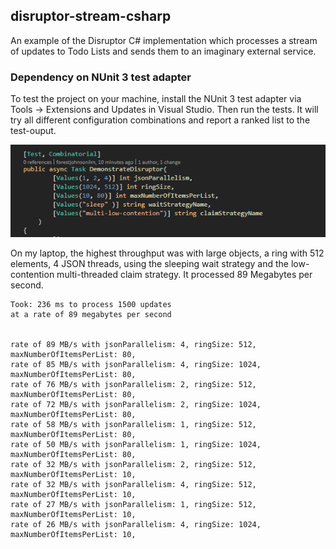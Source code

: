 ## disruptor-stream-csharp

An example of the Disruptor C# implementation which processes a stream of updates to Todo Lists and sends them to an imaginary external service.

### Dependency on NUnit 3 test adapter
To test the project on your machine, install the NUnit 3 test adapter via Tools -> Extensions and Updates in Visual Studio. Then run the tests. It will try all different configuration combinations and report a ranked list to the test-ouput.

![nunit screenshot](Screenshot.png)

On my laptop, the highest throughput was with large objects, a ring with 512 elements, 4 JSON threads, using the sleeping wait strategy and the low-contention multi-threaded claim strategy. It processed 89 Megabytes per second. 

```
Took: 236 ms to process 1500 updates 
at a rate of 89 megabytes per second 


rate of 89 MB/s with jsonParallelism: 4, ringSize: 512, maxNumberOfItemsPerList: 80, 
rate of 85 MB/s with jsonParallelism: 4, ringSize: 1024, maxNumberOfItemsPerList: 80, 
rate of 76 MB/s with jsonParallelism: 2, ringSize: 512, maxNumberOfItemsPerList: 80, 
rate of 72 MB/s with jsonParallelism: 2, ringSize: 1024, maxNumberOfItemsPerList: 80, 
rate of 58 MB/s with jsonParallelism: 1, ringSize: 512, maxNumberOfItemsPerList: 80, 
rate of 50 MB/s with jsonParallelism: 1, ringSize: 1024, maxNumberOfItemsPerList: 80, 
rate of 32 MB/s with jsonParallelism: 2, ringSize: 512, maxNumberOfItemsPerList: 10, 
rate of 32 MB/s with jsonParallelism: 4, ringSize: 512, maxNumberOfItemsPerList: 10, 
rate of 27 MB/s with jsonParallelism: 1, ringSize: 512, maxNumberOfItemsPerList: 10, 
rate of 26 MB/s with jsonParallelism: 4, ringSize: 1024, maxNumberOfItemsPerList: 10,


```

